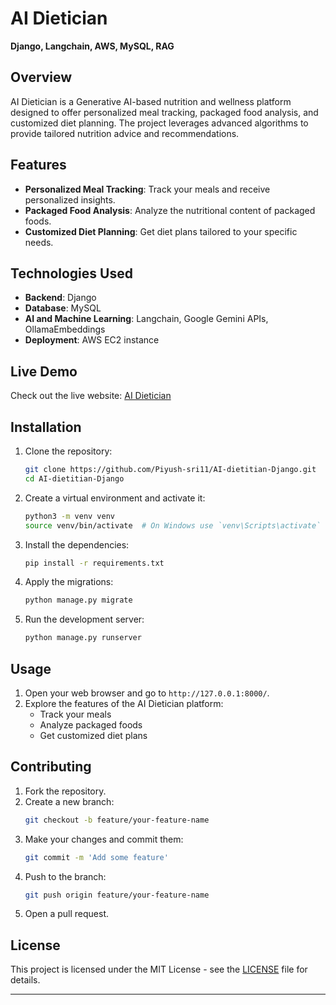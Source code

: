 # AI Dietician

**Django, Langchain, AWS, MySQL, RAG**

## Overview

AI Dietician is a Generative AI-based nutrition and wellness platform designed to offer personalized meal tracking, packaged food analysis, and customized diet planning. The project leverages advanced algorithms to provide tailored nutrition advice and recommendations.

## Features

- **Personalized Meal Tracking**: Track your meals and receive personalized insights.
- **Packaged Food Analysis**: Analyze the nutritional content of packaged foods.
- **Customized Diet Planning**: Get diet plans tailored to your specific needs.

## Technologies Used

- **Backend**: Django
- **Database**: MySQL
- **AI and Machine Learning**: Langchain, Google Gemini APIs, OllamaEmbeddings
- **Deployment**: AWS EC2 instance

## Live Demo

Check out the live website: [AI Dietician](https://piyush8992.pythonanywhere.com/)

## Installation

1. Clone the repository:
    ```bash
    git clone https://github.com/Piyush-sri11/AI-dietitian-Django.git
    cd AI-dietitian-Django
    ```

2. Create a virtual environment and activate it:
    ```bash
    python3 -m venv venv
    source venv/bin/activate  # On Windows use `venv\Scripts\activate`
    ```

3. Install the dependencies:
    ```bash
    pip install -r requirements.txt
    ```

4. Apply the migrations:
    ```bash
    python manage.py migrate
    ```

5. Run the development server:
    ```bash
    python manage.py runserver
    ```

## Usage

1. Open your web browser and go to `http://127.0.0.1:8000/`.
2. Explore the features of the AI Dietician platform:
    - Track your meals
    - Analyze packaged foods
    - Get customized diet plans

## Contributing

1. Fork the repository.
2. Create a new branch:
    ```bash
    git checkout -b feature/your-feature-name
    ```
3. Make your changes and commit them:
    ```bash
    git commit -m 'Add some feature'
    ```
4. Push to the branch:
    ```bash
    git push origin feature/your-feature-name
    ```
5. Open a pull request.

## License

This project is licensed under the MIT License - see the [LICENSE](LICENSE) file for details.

---

